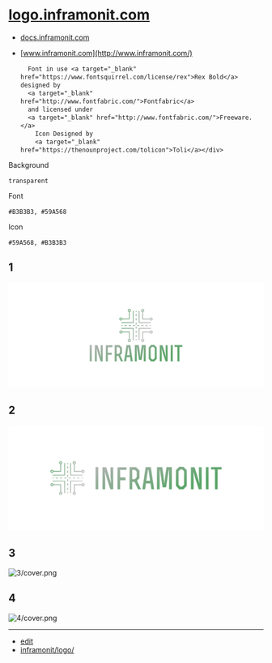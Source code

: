 # [logo.inframonit.com](http://logo.inframonit.com/)
 
+ [docs.inframonit.com](http://docs.inframonit.com/)
+ [www.inframonit.com](http://www.inframonit.com/)



        Font in use <a target="_blank" href="https://www.fontsquirrel.com/license/rex">Rex Bold</a> designed by
        <a target="_blank" href="http://www.fontfabric.com/">Fontfabric</a>
        and licensed under
        <a target="_blank" href="http://www.fontfabric.com/">Freeware.</a>
          Icon Designed by
          <a target="_blank" href="https://thenounproject.com/tolicon">Toli</a></div>
          
          
          


Background
  
    transparent

Font

    #B3B3B3, #59A568


Icon


    #59A568, #B3B3B3          




## 1
![1/cover.png](1/cover.png)

## 2
![2/cover.png](2/cover.png)

## 3
![3/cover.png](3/cover.png)

## 4
![4/cover.png](4/cover.png)


---

+ [edit](https://github.com/inframonit/logo/edit/main/README.md)
+ [inframonit/logo/](https://github.com/inframonit/logo/)
